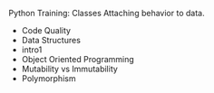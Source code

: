 Python Training: Classes
Attaching behavior to data.
- Code Quality
- Data Structures
- intro1
- Object Oriented Programming
- Mutability vs Immutability
- Polymorphism